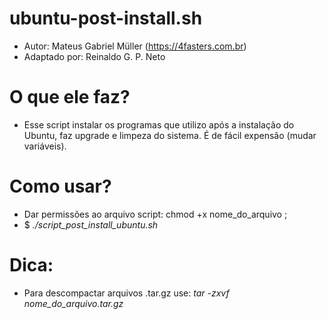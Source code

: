 # ubuntu-post-install.sh

* Autor:         Mateus Gabriel Müller (https://4fasters.com.br)
* Adaptado por:  Reinaldo G. P. Neto

# O que ele faz?
  * Esse script instalar os programas que utilizo após a instalação do Ubuntu, faz upgrade e limpeza do sistema. É de fácil expensão (mudar variáveis).

# Como usar?
  * Dar permissões ao arquivo script: chmod +x nome_do_arquivo ;
  * $   _./script_post_install_ubuntu.sh_

# Dica:
  * Para descompactar arquivos .tar.gz use: _tar -zxvf nome_do_arquivo.tar.gz_
